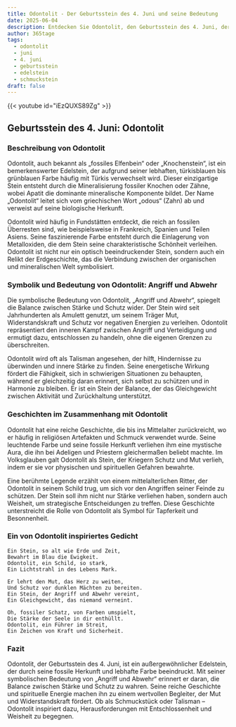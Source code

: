 ```yaml
---
title: Odontolit - Der Geburtsstein des 4. Juni und seine Bedeutung
date: 2025-06-04
description: Entdecken Sie Odontolit, den Geburtsstein des 4. Juni, der Angriff und Abwehr symbolisiert. Seine Symbolik und Geschichte werden Sie inspirieren.
author: 365tage
tags:
  - odontolit
  - juni
  - 4. juni
  - geburtsstein
  - edelstein
  - schmuckstein
draft: false
---
```


{{< youtube id="iEzQUXS89Zg" >}}


## Geburtsstein des 4. Juni: Odontolit

### Beschreibung von Odontolit

Odontolit, auch bekannt als „fossiles Elfenbein“ oder „Knochenstein“, ist ein bemerkenswerter Edelstein, der aufgrund seiner lebhaften, türkisblauen bis grünblauen Farbe häufig mit Türkis verwechselt wird. Dieser einzigartige Stein entsteht durch die Mineralisierung fossiler Knochen oder Zähne, wobei Apatit die dominante mineralische Komponente bildet. Der Name „Odontolit“ leitet sich vom griechischen Wort „odous“ (Zahn) ab und verweist auf seine biologische Herkunft.

Odontolit wird häufig in Fundstätten entdeckt, die reich an fossilen Überresten sind, wie beispielsweise in Frankreich, Spanien und Teilen Asiens. Seine faszinierende Farbe entsteht durch die Einlagerung von Metalloxiden, die dem Stein seine charakteristische Schönheit verleihen. Odontolit ist nicht nur ein optisch beeindruckender Stein, sondern auch ein Relikt der Erdgeschichte, das die Verbindung zwischen der organischen und mineralischen Welt symbolisiert.

### Symbolik und Bedeutung von Odontolit: Angriff und Abwehr

Die symbolische Bedeutung von Odontolit, „Angriff und Abwehr“, spiegelt die Balance zwischen Stärke und Schutz wider. Der Stein wird seit Jahrhunderten als Amulett genutzt, um seinem Träger Mut, Widerstandskraft und Schutz vor negativen Energien zu verleihen. Odontolit repräsentiert den inneren Kampf zwischen Angriff und Verteidigung und ermutigt dazu, entschlossen zu handeln, ohne die eigenen Grenzen zu überschreiten.

Odontolit wird oft als Talisman angesehen, der hilft, Hindernisse zu überwinden und innere Stärke zu finden. Seine energetische Wirkung fördert die Fähigkeit, sich in schwierigen Situationen zu behaupten, während er gleichzeitig daran erinnert, sich selbst zu schützen und in Harmonie zu bleiben. Er ist ein Stein der Balance, der das Gleichgewicht zwischen Aktivität und Zurückhaltung unterstützt.

### Geschichten im Zusammenhang mit Odontolit

Odontolit hat eine reiche Geschichte, die bis ins Mittelalter zurückreicht, wo er häufig in religiösen Artefakten und Schmuck verwendet wurde. Seine leuchtende Farbe und seine fossile Herkunft verliehen ihm eine mystische Aura, die ihn bei Adeligen und Priestern gleichermaßen beliebt machte. Im Volksglauben galt Odontolit als Stein, der Kriegern Schutz und Mut verlieh, indem er sie vor physischen und spirituellen Gefahren bewahrte.

Eine berühmte Legende erzählt von einem mittelalterlichen Ritter, der Odontolit in seinem Schild trug, um sich vor den Angriffen seiner Feinde zu schützen. Der Stein soll ihm nicht nur Stärke verliehen haben, sondern auch Weisheit, um strategische Entscheidungen zu treffen. Diese Geschichte unterstreicht die Rolle von Odontolit als Symbol für Tapferkeit und Besonnenheit.

### Ein von Odontolit inspiriertes Gedicht

```
Ein Stein, so alt wie Erde und Zeit,  
Bewahrt im Blau die Ewigkeit.  
Odontolit, ein Schild, so stark,  
Ein Lichtstrahl in des Lebens Mark.  

Er lehrt den Mut, das Herz zu weiten,  
Und Schutz vor dunklen Mächten zu bereiten.  
Ein Stein, der Angriff und Abwehr vereint,  
Ein Gleichgewicht, das niemand verneint.  

Oh, fossiler Schatz, von Farben umspielt,  
Die Stärke der Seele in dir enthüllt.  
Odontolit, ein Führer im Streit,  
Ein Zeichen von Kraft und Sicherheit.  
```

### Fazit

Odontolit, der Geburtsstein des 4. Juni, ist ein außergewöhnlicher Edelstein, der durch seine fossile Herkunft und lebhafte Farbe beeindruckt. Mit seiner symbolischen Bedeutung von „Angriff und Abwehr“ erinnert er daran, die Balance zwischen Stärke und Schutz zu wahren. Seine reiche Geschichte und spirituelle Energie machen ihn zu einem wertvollen Begleiter, der Mut und Widerstandskraft fördert. Ob als Schmuckstück oder Talisman – Odontolit inspiriert dazu, Herausforderungen mit Entschlossenheit und Weisheit zu begegnen.